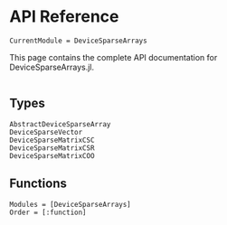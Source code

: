 # API Reference

```@meta
CurrentModule = DeviceSparseArrays
```

This page contains the complete API documentation for DeviceSparseArrays.jl.

```@index
```

## Types

```@docs
AbstractDeviceSparseArray
DeviceSparseVector
DeviceSparseMatrixCSC
DeviceSparseMatrixCSR
DeviceSparseMatrixCOO
```

## Functions

```@autodocs
Modules = [DeviceSparseArrays]
Order = [:function]
```
